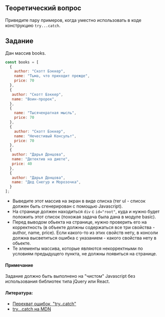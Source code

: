 ## Теоретический вопрос
Приведите пару примеров, когда уместно использовать в коде конструкцию `try...catch`.

## Задание
Дан массив books.

```javascript
const books = [
  { 
    author: "Скотт Бэккер",
    name: "Тьма, что приходит прежде",
    price: 70 
  }, 
  {
   author: "Скотт Бэккер",
   name: "Воин-пророк",
  }, 
  { 
    name: "Тысячекратная мысль",
    price: 70
  }, 
  { 
    author: "Скотт Бэккер",
    name: "Нечестивый Консульт",
    price: 70
  }, 
  {
   author: "Дарья Донцова",
   name: "Детектив на диете",
   price: 40
  },
  {
   author: "Дарья Донцова",
   name: "Дед Снегур и Морозочка",
  }
];
```

- Выведите этот массив на экран в виде списка (тег ul - список должен быть сгенерирован с помощью Javascript).
- На странице должен находиться `div` с `id="root"`, куда и нужно будет положить этот список (похожая задача была дана в модуле basic). 
- Перед выводом обьекта на странице, нужно проверить его на корректность (в объекте должны содержаться все три свойства - author, name, price). Если какого-то из этих свойств нету, в консоли должна высветиться ошибка с указанием - какого свойства нету в обьекте. 
- Те элементы массива, которые являются некорректными по условиям предыдущего пункта, не должны появиться на странице.

#### Примечание
Задание должно быть выполнено на "чистом" Javascript без использования библиотек типа jQuery или React.

#### Литература:
- [Перехват ошибок, "try..catch"](https://learn.javascript.ru/exception)
- [try...catch на MDN](https://developer.mozilla.org/uk/docs/Web/JavaScript/Reference/Statements/try...catch)
